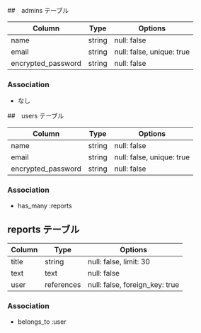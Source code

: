 ##　admins テーブル

| Column              | Type    | Options                   |
| ------------------- | ------- | ------------------------- |
| name                | string  | null: false               |
| email               | string  | null: false, unique: true |
| encrypted_password  | string  | null: false               |

### Association

- なし

##　users テーブル

| Column              | Type    | Options                   |
| ------------------- | ------- | ------------------------- |
| name                | string  | null: false               |
| email               | string  | null: false, unique: true |
| encrypted_password  | string  | null: false               |

### Association

- has_many :reports

## reports  テーブル

| Column | Type        | Options                         |
| -------| ----------- | ------------------------------- |
| title  | string      | null: false, limit: 30          |
| text   | text        | null: false                     |
| user   | references  | null: false, foreign_key: true  |

### Association

- belongs_to :user